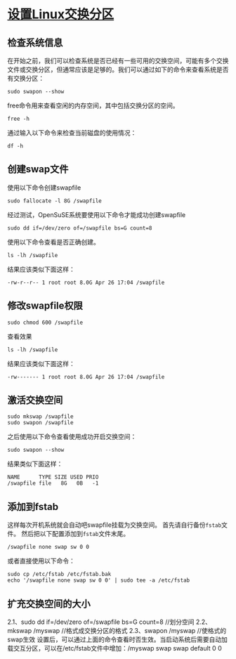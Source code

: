 # [设置Linux交换分区](http://www.cnblogs.com/tommyli/p/3745173.html)

## 检查系统信息

在开始之前，我们可以检查系统是否已经有一些可用的交换空间，可能有多个交换文件或交换分区，但通常应该是足够的。我们可以通过如下的命令来查看系统是否有交换分区：

```
sudo swapon --show
```

free命令用来查看空闲的内存空间，其中包括交换分区的空间。

```
free -h
```

通过输入以下命令来检查当前磁盘的使用情况：

```
df -h
```

## 创建swap文件

使用以下命令创建swapfile

```
sudo fallocate -l 8G /swapfile
```

经过测试，OpenSuSE系统要使用以下命令才能成功创建swapfile

```
sudo dd if=/dev/zero of=/swapfile bs=G count=8
```

使用以下命令查看是否正确创建。

```
ls -lh /swapfile
```

结果应该类似下面这样：

```
-rw-r--r-- 1 root root 8.0G Apr 26 17:04 /swapfile
```

## 修改swapfile权限

```
sudo chmod 600 /swapfile
```

查看效果

```
ls -lh /swapfile
```

结果应该类似下面这样：

```
-rw------- 1 root root 8.0G Apr 26 17:04 /swapfile
```

## 激活交换空间

```
sudo mkswap /swapfile
sudo swapon /swapfile
```

之后使用以下命令查看使用成功开启交换空间：

```
sudo swapon --show
```

结果类似下面这样：

```
NAME      TYPE SIZE USED PRIO
/swapfile file   8G   0B   -1
```

## 添加到fstab

这样每次开机系统就会自动吧swapfile挂载为交换空间。
 首先请自行备份`fstab`文件。
 然后把以下配置添加到`fstab`文件末尾。

```
/swapfile none swap sw 0 0
```

或者直接使用以下命令：

```shell
sudo cp /etc/fstab /etc/fstab.bak
echo '/swapfile none swap sw 0 0' | sudo tee -a /etc/fstab 
```

## 扩充交换空间的大小

2.1、sudo dd if=/dev/zero of=/swapfile bs=G count=8 //划分空间
2.2、mkswap /myswap //格式成交换分区的格式
2.3、swapon /myswap //使格式的swap生效
设置后，可以通过上面的命令查看时否生效。当启动系统后需要自动加载交互分区，可以在/etc/fstab文件中增加：/myswap swap swap default 0 0
